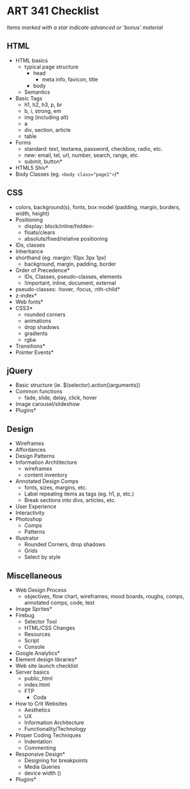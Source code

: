 ART 341 Checklist
============================
*Items marked with a star indicate advanced or 'bonus' material*

HTML
----------------------------
	
- HTML basics 
	- typical page structure
		- head
			- meta info, favicon, title
		- body
	- Semantics
- Basic Tags
	- h1, h2, h3, p, br
	- b, i, strong, em
	- img (including alt)
	- a 
	- div, section, article
	- table
- Forms
	- standard: text, textarea, password, checkbox, radio, etc.
	- new: email, tel, url, number, search, range, etc.
	- submit, button*
- HTML5 Shiv*
- Body Classes (eg. `<body class="page1">`)*



CSS
----------------------------
- colors, background(s), fonts, box model (padding, margin, borders, width, height)
- Positioning
	- display: block/inline/hidden-
	- floats/clears
	- absolute/fixed/relative positioning
- IDs, classes
- Inheritance
- shorthand (eg. margin: 10px 3px 1px)
	- background, margin, padding, border
- Order of Precedence*
	- IDs, Classes, pseudo-classes, elements
	- !important, inline, document, external
- pseudo-classes: :hover, :focus, :nth-child*
- z-index*
- Web fonts*
- CSS3*
	- rounded corners	
	- animations	
	- drop shadows	
	- gradients
	- rgba
- Transitions*
- Pointer Events*


jQuery
----------------------------
- Basic structure (ie. $(selector).action()arguments))
- Common functions
	- fade, slide, delay, click, hover
- Image carousel/slideshow
- Plugins*



Design
----------------------------
- Wireframes
- Affordances
- Design Patterns
- Information Archtitecture
	- wireframes
	- content inventory
- Annotated Design Comps
	- fonts, sizes, margins, etc.
	- Label repeating items as tags (eg. h1, p, etc.)
	- Break sections into divs, articles, etc.
- User Experience
- Interactivity
- Photoshop
	- Comps
	- Patterns
- Illustrator
	- Rounded Corners, drop shadows
	- Grids
	- Select by style	
	

Miscellaneous
----------------------------
- Web Design Process 
	- objectives, flow chart, wireframes, mood boards, roughs, comps, annotated comps, code, test
- Image Sprites*
- Firebug
	- Selector Tool
	- HTML/CSS Changes
	- Resources
	- Script
	- Console
- Google Analytics*
- Element design libraries*
- Web site launch checklist
- Server basics
	- public_html
	- index.html
	- FTP
		- Coda
- How to Crit Websites
	- Aesthetics
	- UX
	- Information Architecture
	- Functionality/Technology
- Proper Coding Techniques
	- Indentation
	- Commenting
- Responsive Design*
	- Designing for breakpoints
	- Media Queries
	- device width (<meta name="viewport" content="width=device-width" />)
- Plugins*

